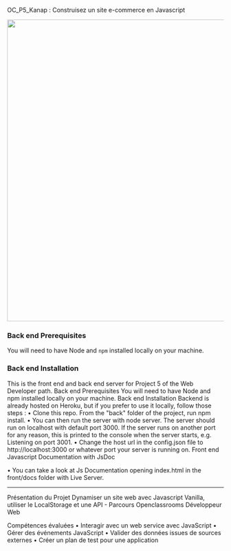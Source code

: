 OC_P5_Kanap : Construisez un site e-commerce en Javascript

<img src="./front/images/logo.png" width="800" height="700">

### Back end Prerequisites ###

You will need to have Node and `npm` installed locally on your machine.

### Back end Installation ###

This is the front end and back end server for Project 5 of the Web Developer path.
Back end Prerequisites
You will need to have Node and npm installed locally on your machine.
Back end Installation
Backend is already hosted on Heroku, but if you prefer to use it locally, follow those steps :
•	Clone this repo. From the "back" folder of the project, run npm install.
•	You can then run the server with node server. The server should run on localhost with default port 3000. If the server runs on another port for any reason, this is printed to the console when the server starts, e.g. Listening on port 3001.
•	Change the host url in the config.json file to http://localhost:3000 or whatever port your server is running on.
Front end Javascript Documentation with JsDoc
 
•	You can take a look at Js Documentation opening index.html in the front/docs folder with Live Server.
________________________________________
Présentation du Projet
Dynamiser un site web avec Javascript Vanilla, utiliser le LocalStorage et une API - Parcours Openclassrooms Développeur Web
 
Compétences évaluées
•	Interagir avec un web service avec JavaScript
•	Gérer des événements JavaScript
•	Valider des données issues de sources externes
•	Créer un plan de test pour une application



